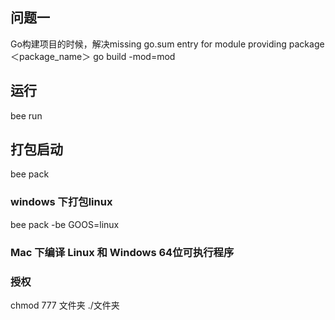 ## 问题一
Go构建项目的时候，解决missing go.sum entry for module providing package ＜package_name＞
go build -mod=mod

## 运行
bee run 

## 打包启动
bee pack

### windows 下打包linux
bee pack -be GOOS=linux

### Mac 下编译 Linux 和 Windows 64位可执行程序


### 授权
chmod 777 文件夹
./文件夹
